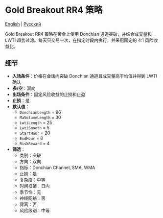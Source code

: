 # Gold Breakout RR4 策略
[English](README.md) | [Русский](README_ru.md)

Gold Breakout RR4 策略在黄金上使用 Donchian 通道突破，并结合成交量和 LWTI 趋势过滤。每天只交易一次，在指定时段内执行，并采用固定的 4:1 风险收益比。

## 细节

- **入场条件**：价格在会话内突破 Donchian 通道且成交量高于均值并得到 LWTI 确认
- **多/空**：双向
- **出场条件**：固定风险收益的止损和止盈
- **止损**：是
- **默认值**：
  - `DonchianLength` = 96
  - `MaVolumeLength` = 30
  - `LwtiLength` = 25
  - `LwtiSmooth` = 5
  - `StartHour` = 20
  - `EndHour` = 8
  - `RiskReward` = 4
- **筛选**：
  - 类别：突破
  - 方向：双向
  - 指标：Donchian Channel, SMA, WMA
  - 止损：是
  - 复杂度：中等
  - 时间框架：日内
  - 季节性：无
  - 神经网络：否
  - 背离：否
  - 风险级别：中等
